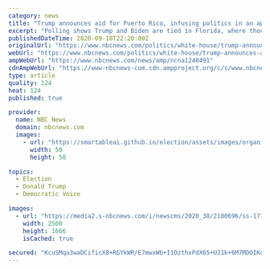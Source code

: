 ```yaml
---
category: news
title: "Trump announces aid for Puerto Rico, infusing politics in an apparent play for Florida voters"
excerpt: "Polling shows Trump and Biden are tied in Florida, where thousands of Puerto Ricans relocated after Hurricane Maria."
publishedDateTime: 2020-09-18T22:20:00Z
originalUrl: "https://www.nbcnews.com/politics/white-house/trump-announces-aid-puerto-rico-infusing-politics-apparent-play-florida-n1240491"
webUrl: "https://www.nbcnews.com/politics/white-house/trump-announces-aid-puerto-rico-infusing-politics-apparent-play-florida-n1240491"
ampWebUrl: "https://www.nbcnews.com/news/amp/ncna1240491"
cdnAmpWebUrl: "https://www-nbcnews-com.cdn.ampproject.org/c/s/www.nbcnews.com/news/amp/ncna1240491"
type: article
quality: 124
heat: 124
published: true

provider:
  name: NBC News
  domain: nbcnews.com
  images:
    - url: "https://smartableai.github.io/election/assets/images/organizations/nbcnews.com-50x50.jpg"
      width: 50
      height: 50

topics:
  - Election
  - Donald Trump
  - Democratic Voice

images:
  - url: "https://media2.s-nbcnews.com/i/newscms/2020_38/2180696/ss-171006-twip-22_7607aec2d647d9aa65488040a7aadb8f.jpg"
    width: 2500
    height: 1666
    isCached: true

secured: "KcuSMqa3waDCificX8+RGYkWR/E7mwxWb+I1OzthxPdX65+UJ1k+6M7MDOIKda3GzNiGaI9VOLFIlIcBWKwsy/ya+dhne4UFim7YT8I0fi1+rwxyeGHfeXYZMn4TBUxFZ6epzVH3x+2f/IW9502HwHXNtxADFRKoYiELPTCfcCCad3vRA4pCK3cBhb4YUwDhmQy+mYP6Ku7WLJWtIqUa/QOjBD0LSjzm9Ob1pOwg90tcmneJRDE1SSt7KpDwBDz6g7JA7FBbpr9KtM6tL/RPp8L6dmGpDBV7S6o5z6cd2TyjxjaeGbxK1ZyVRf//kaTKnNU35nXO5fhb1dZefWaqpXAKXnMPPIfFWHe7ozNQrjU=;/jj47lUTG3LtvpmTgxX8jQ=="
---
```


